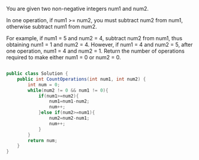 You are given two non-negative integers num1 and num2.

In one operation, if num1 >= num2, you must subtract num2 from num1, otherwise subtract num1 from num2.

For example, if num1 = 5 and num2 = 4, subtract num2 from num1, thus obtaining num1 = 1 and num2 = 4. However, if num1 = 4 and num2 = 5, after one operation, num1 = 4 and num2 = 1.
Return the number of operations required to make either num1 = 0 or num2 = 0.

```csharp

public class Solution {
    public int CountOperations(int num1, int num2) {
        int num = 0;
        while(num2 != 0 && num1 != 0){
            if(num1>=num2){
                num1=num1-num2;
                num++;
            }else if(num2>=num1){
                num2=num2-num1;
                num++;
            }
        }
        return num;
    }
}

